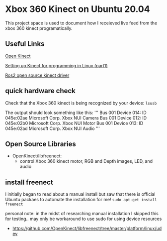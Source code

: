# Xbox 360 Kinect on Ubuntu 20.04

This project space is used to document how I receieved live feed from the xbox 360 kinect programatically.


## Useful Links
[Open Kinect](https://github.com/OpenKinect/libfreenect)

[Setting up Kinect for programming in Linux (part1)](https://www.kdab.com/setting-up-kinect-for-programming-in-linux-part-1)

[Ros2 open source kinect driver](https://github.com/fadlio/kinect_ros2)

## quick hardware check
Check that the Xbox 360 kinect is being recognized by your device:
`lsusb`

The output should look something like this:
'''
Bus 001 Device 014: ID 045e:02ae Microsoft Corp. Xbox NUI Camera
Bus 001 Device 012: ID 045e:02b0 Microsoft Corp. Xbox NUI Motor
Bus 001 Device 013: ID 045e:02ad Microsoft Corp. Xbox NUI Audio
'''

## Open Source Libraries 
  * OpenKinect/libfreenect:
    - control Xbox 360 kinect motor, RGB and Depth images, LED, and audio

## install freenect
I initially began to read about a manual install but saw that there is official Ubuntu packaes to automate the installation for me!
`sudo apt-get install freenect`

personal note: in the midst of researching manual installation
I skipped this for testing.. may only be workaround to use sudo for using device resources
  * https://github.com/OpenKinect/libfreenect/tree/master/platform/linux/udev


